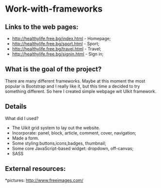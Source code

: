 # Work-with-frameworks

## Links to the web pages:
* http://healthylife.free.bg/index.html - Homepage;
* http://healthylife.free.bg/sport.html - Sport;
* http://healthylife.free.bg/travel.html - Travel;
* http://healthylife.free.bg/signin.html - Sign in;

## What is the goal of the project?
There are many different frameworks. Maybe at this moment the most popular is Bootstrap and I really like it, but this time a decided to try something different. So here I created simple webpage wit UIkit framework.  

## Details
What did I used?
* The Uikit grid system to lay out the website.
* Incorporate: panel, block, article, comment, cover, navigation; 
* Made a form.
* Some styling:buttons,icons,badges, thumbnail;
* Some core JavaScript-based widget: dropdown, off-canvas;
* SASS


## External resources:
*pictures: http://www.freeimages.com/




